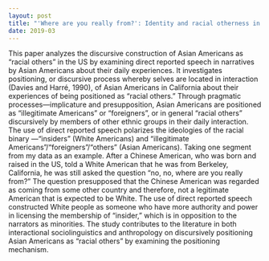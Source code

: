 ```yaml
---
layout: post
title: "'Where are you really from?': Identity and racial otherness in narratives by Asian-Americans"
date: 2019-03
---
```


This paper analyzes the discursive construction of Asian Americans as “racial others” in
the US by examining direct reported speech in narratives by Asian Americans about their daily
experiences. It investigates positioning, or discursive process whereby selves are located in
interaction (Davies and Harré, 1990), of Asian Americans in California about their experiences
of being positioned as “racial others.” Through pragmatic processes—implicature and presupposition, Asian
Americans are positioned as “illegitimate Americans” or “foreigners”, or in general “racial others”
discursively by members of other ethnic groups in their daily interaction. The use of direct
reported speech polarizes the ideologies of the racial binary —“insiders” (White Americans) and
“illegitimate Americans”/“foreigners”/“others” (Asian Americans). Taking one segment from my data as an example. After a Chinese American, who was
born and raised in the US, told a White American that he was from Berkeley, California, he was
still asked the question “no, no, where are you really from?” The question presupposed that the
Chinese American was regarded as coming from some other country and therefore, not a
legitimate American that is expected to be White. The use of direct reported speech constructed
White people as someone who have more authority and power in licensing the membership of
“insider,” which is in opposition to the narrators as minorities. The study contributes to the literature in both interactional sociolinguistics and
anthropology on discursively positioning Asian Americans as “racial others” by examining the
positioning mechanism.
